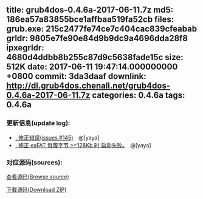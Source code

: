 title: grub4dos-0.4.6a-2017-06-11.7z
md5: 186ea57a83855bce1affbaa519fa52cb
files:
  grub.exe: 215c2477fe74ce7c404cac839cfeabab
  grldr: 9805e7fe90e84d9b9dc9a4696dda28f8
  ipxegrldr: 4680d4ddbb8b255c87d9c5638fade15c
size: 512K
date: 2017-06-11 19:47:14.000000000 +0800
commit: 3da3daaf
downlink: http://dl.grub4dos.chenall.net/grub4dos-0.4.6a-2017-06-11.7z
categories: 0.4.6a
tags: 0.4.6a
---


### 更新信息(update log):
  * [﻿. 修正错误(issues #145)](https://github.com/chenall/grub4dos/commit/e3b91312573f5669459277c9bf40667424597091)　@[yaya]
  * [﻿. 修正 exFAT 每簇字节 >=128Kb 时,启动失败。](https://github.com/chenall/grub4dos/commit/3da3daaf04e0da0fd5ee26f41620c84eb2095381)　@[yaya]

### 对应源码(sources):
  [查看源码(Browse source)](https://github.com/chenall/grub4dos/tree/3da3daaf04e0da0fd5ee26f41620c84eb2095381)

  [下载源码(Download ZIP)](https://github.com/chenall/grub4dos/archive/3da3daaf04e0da0fd5ee26f41620c84eb2095381.zip)
